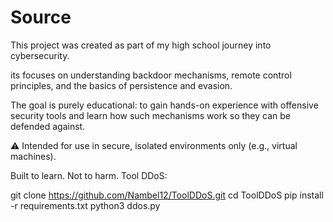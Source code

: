 # Source
This project was created as part of my high school journey into cybersecurity.

its focuses on understanding backdoor mechanisms, remote control principles, and the basics of persistence and evasion.

The goal is purely educational: to gain hands-on experience with offensive security tools and learn how such mechanisms work so they can be defended against.

⚠️ Intended for use in secure, isolated environments only (e.g., virtual machines).

Built to learn. Not to harm.
Tool DDoS:

git clone https://github.com/Nambel12/ToolDDoS.git
cd ToolDDoS
pip install -r requirements.txt
python3 ddos.py










